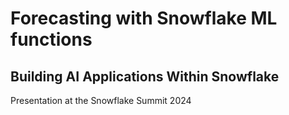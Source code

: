 # Forecasting with Snowflake ML functions
## Building AI Applications Within Snowflake
Presentation at the Snowflake Summit 2024
